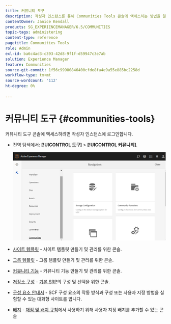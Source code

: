 ```yaml
---
title: 커뮤니티 도구
description: 작성자 인스턴스를 통해 Communities Tools 콘솔에 액세스하는 방법을 알아봅니다.
contentOwner: Janice Kendall
products: SG_EXPERIENCEMANAGER/6.5/COMMUNITIES
topic-tags: administering
content-type: reference
pagetitle: Communities Tools
role: Admin
exl-id: ba6c4ad3-c393-42d8-9f1f-d59947c3e7ab
solution: Experience Manager
feature: Communities
source-git-commit: 1f56c99980846400cfde8fa4e9a55e885bc2258d
workflow-type: tm+mt
source-wordcount: '112'
ht-degree: 0%

---
```


# 커뮤니티 도구 {#communities-tools}

커뮤니티 도구 콘솔에 액세스하려면 작성자 인스턴스에 로그인합니다.

* 전역 탐색에서: **[!UICONTROL 도구]** > **[!UICONTROL 커뮤니티]**.

  ![커뮤니티](assets/communities-home.png)

* [사이트 템플릿](sites.md) - 사이트 템플릿 만들기 및 관리를 위한 콘솔.

* [그룹 템플릿](tools-groups.md) - 그룹 템플릿 만들기 및 관리를 위한 콘솔.

* [커뮤니티 기능](functions.md) - 커뮤니티 기능 만들기 및 관리를 위한 콘솔.

* [저장소 구성](srp-config.md) - [기본 SRP](working-with-srp.md)의 구성 및 선택을 위한 콘솔.

* [구성 요소 안내서](components-guide.md) - SCF 구성 요소의 작동 방식과 구성 또는 사용자 지정 방법을 실험할 수 있는 대화형 사이트를 엽니다.

* [배지](badges.md) - [채점 및 배지 규칙](implementing-scoring.md)에서 사용하기 위해 사용자 지정 배지를 추가할 수 있는 콘솔
